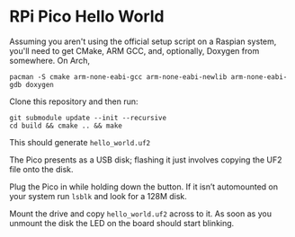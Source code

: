 # RPi Pico Hello World

Assuming you aren't using the official setup script on a Raspian system, you'll
need to get CMake, ARM GCC, and, optionally, Doxygen from somewhere.  On Arch,

```
pacman -S cmake arm-none-eabi-gcc arm-none-eabi-newlib arm-none-eabi-gdb doxygen
```

Clone this repository and then run:

```
git submodule update --init --recursive
cd build && cmake .. && make
```

This should generate `hello_world.uf2`

The Pico presents as a USB disk; flashing it just involves copying the UF2 file
onto the disk.

Plug the Pico in while holding down the button.  If it isn’t automounted on
your system run `lsblk` and look for a 128M disk.

Mount the drive and copy `hello_world.uf2` across to it.  As soon as you
unmount the disk the LED on the board should start blinking.
